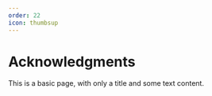 ```yaml
---
order: 22
icon: thumbsup
---
```

# Acknowledgments

This is a basic page, with only a title and some text content.